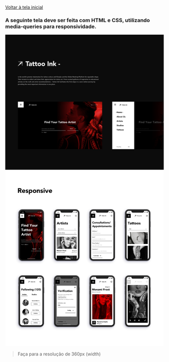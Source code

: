 [Voltar à tela inicial](../../README.md)

### A seguinte tela deve ser feita com HTML e CSS, utilizando media-queries para responsividade.
![Layout - Behance](../images/tattoo.png)
![Layout - Behance](../images/tattoo-mobile.png)
> Faça para a resolução de 360px (width)
